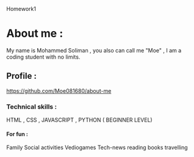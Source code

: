 Homework1
# About me :
My name is Mohammed Soliman , you also can call me "Moe" , I am a coding student with no limits.

## Profile :
https://github.com/Moe081680/about-me


### Technical skills :
HTML , CSS , JAVASCRIPT , PYTHON ( BEGINNER LEVEL)

####  For fun :
Family
Social activities
Vediogames
Tech-news
reading books
travelling
